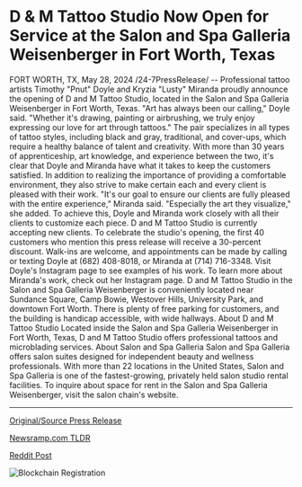 # D & M Tattoo Studio Now Open for Service at the Salon and Spa Galleria Weisenberger in Fort Worth, Texas

FORT WORTH, TX, May 28, 2024 /24-7PressRelease/ -- Professional tattoo artists Timothy "Pnut" Doyle and Kryzia "Lusty" Miranda proudly announce the opening of D and M Tattoo Studio, located in the Salon and Spa Galleria Weisenberger in Fort Worth, Texas.   "Art has always been our calling," Doyle said. "Whether it's drawing, painting or airbrushing, we truly enjoy expressing our love for art through tattoos." The pair specializes in all types of tattoo styles, including black and gray, traditional, and cover-ups, which require a healthy balance of talent and creativity.  With more than 30 years of apprenticeship, art knowledge, and experience between the two, it's clear that Doyle and Miranda have what it takes to keep the customers satisfied. In addition to realizing the importance of providing a comfortable environment, they also strive to make certain each and every client is pleased with their work.  "It's our goal to ensure our clients are fully pleased with the entire experience," Miranda said. "Especially the art they visualize," she added. To achieve this, Doyle and Miranda work closely with all their clients to customize each piece.  D and M Tattoo Studio is currently accepting new clients. To celebrate the studio's opening, the first 40 customers who mention this press release will receive a 30-percent discount. Walk-ins are welcome, and appointments can be made by calling or texting Doyle at (682) 408-8018, or Miranda at (714) 716-3348.  Visit Doyle's Instagram page to see examples of his work. To learn more about Miranda's work, check out her Instagram page.   D and M Tattoo Studio in the Salon and Spa Galleria Weisenberger is conveniently located near Sundance Square, Camp Bowie, Westover Hills, University Park, and downtown Fort Worth. There is plenty of free parking for customers, and the building is handicap accessible, with wide hallways.   About D and M Tattoo Studio Located inside the Salon and Spa Galleria Weisenberger in Fort Worth, Texas, D and M Tattoo Studio offers professional tattoos and microblading services.  About Salon and Spa Galleria Salon and Spa Galleria offers salon suites designed for independent beauty and wellness professionals. With more than 22 locations in the United States, Salon and Spa Galleria is one of the fastest-growing, privately held salon studio rental facilities. To inquire about space for rent in the Salon and Spa Galleria Weisenberger, visit the salon chain's website. 

---

[Original/Source Press Release](https://www.24-7pressrelease.com/press-release/511185/d-m-tattoo-studio-now-open-for-service-at-the-salon-and-spa-galleria-weisenberger-in-fort-worth-texas)
                    

[Newsramp.com TLDR](None) 



[Reddit Post](https://www.reddit.com/r/RealEstate_NewsRamp/comments/1d2dj0b/professional_tattoo_artists_open_d_and_m_tattoo/) 



![Blockchain Registration](https://cdn.newsramp.app/24-7PressRelease/qrcode/245/28/yogaKxn3.webp)